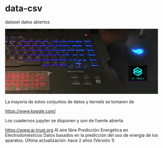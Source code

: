 # data-csv
dataset datos abiertos

![AIT-00](AIT-00.jpg) 

La mayoria de estos conjuntos de datos y kernels se tomaron de

https://www.kaggle.com/

Los cuadernos jupyter  se disponen  y son de fuente abierta

https://www.ai-trust.org
Al aire libre
Predicción Energética en Electrodomésticos
Datos basados en la predicción del uso de energía de los aparatos.
Última actualización: hace 2 años (Versión 1)

